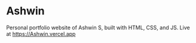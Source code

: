# Ashwin
Personal portfolio website of Ashwin S, built with HTML, CSS, and JS. Live at https://Ashwin.vercel.app
